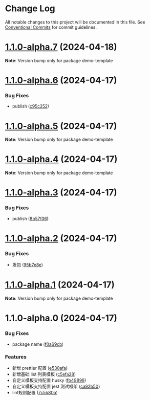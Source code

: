# Change Log

All notable changes to this project will be documented in this file.
See [Conventional Commits](https://conventionalcommits.org) for commit guidelines.

# [1.1.0-alpha.7](https://git.corp.kuaishou.com/kds/tools/krn-cli/-/tree/master/packages/typescript-template/compare/demo-template@1.1.0-alpha.6...demo-template@1.1.0-alpha.7) (2024-04-18)

**Note:** Version bump only for package demo-template





# [1.1.0-alpha.6](https://git.corp.kuaishou.com/kds/tools/krn-cli/-/tree/master/packages/typescript-template/compare/demo-template@1.1.0-alpha.4...demo-template@1.1.0-alpha.6) (2024-04-17)


### Bug Fixes

* publish ([c95c352](https://git.corp.kuaishou.com/kds/tools/krn-cli/-/tree/master/packages/typescript-template/commits/c95c3523d95e6385611b73a63e1ec4a82f8e86b6))





# [1.1.0-alpha.5](https://git.corp.kuaishou.com/kds/tools/krn-cli/-/tree/master/packages/typescript-template/compare/demo-template@1.1.0-alpha.4...demo-template@1.1.0-alpha.5) (2024-04-17)

**Note:** Version bump only for package demo-template





# [1.1.0-alpha.4](https://git.corp.kuaishou.com/kds/tools/krn-cli/-/tree/master/packages/typescript-template/compare/demo-template@1.1.0-alpha.3...demo-template@1.1.0-alpha.4) (2024-04-17)

**Note:** Version bump only for package demo-template





# [1.1.0-alpha.3](https://git.corp.kuaishou.com/kds/tools/krn-cli/-/tree/master/packages/typescript-template/compare/demo-template@1.1.0-alpha.2...demo-template@1.1.0-alpha.3) (2024-04-17)


### Bug Fixes

* publish ([8b57f06](https://git.corp.kuaishou.com/kds/tools/krn-cli/-/tree/master/packages/typescript-template/commits/8b57f0696a08344db627e3d96b2f645274b7bf5a))





# [1.1.0-alpha.2](https://git.corp.kuaishou.com/kds/tools/krn-cli/-/tree/master/packages/typescript-template/compare/demo-template@1.1.0-alpha.1...demo-template@1.1.0-alpha.2) (2024-04-17)


### Bug Fixes

* 发包 ([95b7e8e](https://git.corp.kuaishou.com/kds/tools/krn-cli/-/tree/master/packages/typescript-template/commits/95b7e8e1acd532508ab0aae3e311e7a0d7f2a650))





# [1.1.0-alpha.1](https://git.corp.kuaishou.com/kds/tools/krn-cli/-/tree/master/packages/typescript-template/compare/demo-template@1.1.0-alpha.0...demo-template@1.1.0-alpha.1) (2024-04-17)

**Note:** Version bump only for package demo-template





# 1.1.0-alpha.0 (2024-04-17)


### Bug Fixes

* package name ([f0a69cb](https://git.corp.kuaishou.com/kds/tools/krn-cli/-/tree/master/packages/typescript-template/commits/f0a69cbe7fa1504180bbcdaf2726577d859c966e))


### Features

* 新增 prettier 配置 ([e530afa](https://git.corp.kuaishou.com/kds/tools/krn-cli/-/tree/master/packages/typescript-template/commits/e530afa8e59aa44f47e802b5f9855e48f8e6cb03))
* 新增基础 list 列表模板 ([c5efa28](https://git.corp.kuaishou.com/kds/tools/krn-cli/-/tree/master/packages/typescript-template/commits/c5efa283d67abe7f224387544fa0a8552dbd01f1))
* 自定义模板支持配置 husky ([fb49899](https://git.corp.kuaishou.com/kds/tools/krn-cli/-/tree/master/packages/typescript-template/commits/fb498998fde203330f00db1c3ff982c1863555e0))
* 自定义模板支持配置 jest 测试框架 ([ca92b50](https://git.corp.kuaishou.com/kds/tools/krn-cli/-/tree/master/packages/typescript-template/commits/ca92b5025c5e58b0365ab4082b9732ae9d1385e0))
* lint规则配置 ([7c5b80a](https://git.corp.kuaishou.com/kds/tools/krn-cli/-/tree/master/packages/typescript-template/commits/7c5b80a41d380baa340e777f0988f19b9ee023de))
